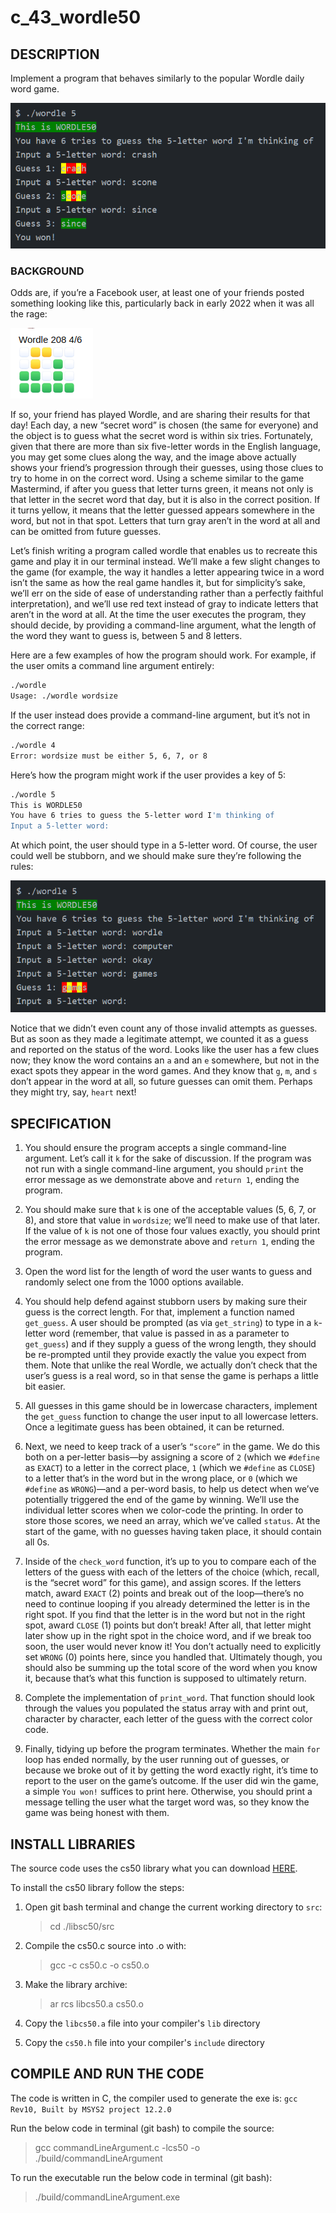 # c_43_wordle50

## DESCRIPTION

Implement a program that behaves similarly to the popular Wordle daily word game.

![wordle50 game](./image/wordle50.PNG)

### BACKGROUND

Odds are, if you’re a Facebook user, at least one of your friends posted something looking like this, particularly back in early 2022 when it was all the rage:

![Wordle score](./image/wordle.png)

If so, your friend has played Wordle, and are sharing their results for that day! Each day, a new “secret word” is chosen (the same for everyone) and the object is to guess what the secret word is within six tries. Fortunately, given that there are more than six five-letter words in the English language, you may get some clues along the way, and the image above actually shows your friend’s progression through their guesses, using those clues to try to home in on the correct word. Using a scheme similar to the game Mastermind, if after you guess that letter turns green, it means not only is that letter in the secret word that day, but it is also in the correct position. If it turns yellow, it means that the letter guessed appears somewhere in the word, but not in that spot. Letters that turn gray aren’t in the word at all and can be omitted from future guesses.

Let’s finish writing a program called wordle that enables us to recreate this game and play it in our terminal instead. We’ll make a few slight changes to the game (for example, the way it handles a letter appearing twice in a word isn’t the same as how the real game handles it, but for simplicity’s sake, we’ll err on the side of ease of understanding rather than a perfectly faithful interpretation), and we’ll use red text instead of gray to indicate letters that aren’t in the word at all. At the time the user executes the program, they should decide, by providing a command-line argument, what the length of the word they want to guess is, between 5 and 8 letters.

Here are a few examples of how the program should work. For example, if the user omits a command line argument entirely:

```bash
./wordle
Usage: ./wordle wordsize
```

If the user instead does provide a command-line argument, but it’s not in the correct range:

```bash
./wordle 4
Error: wordsize must be either 5, 6, 7, or 8
```

Here’s how the program might work if the user provides a key of 5:

```bash
./wordle 5
This is WORDLE50
You have 6 tries to guess the 5-letter word I'm thinking of
Input a 5-letter word:
```

At which point, the user should type in a 5-letter word. Of course, the user could well be stubborn, and we should make sure they’re following the rules:

![Example1](./image/examlpe1.PNG)

Notice that we didn’t even count any of those invalid attempts as guesses. But as soon as they made a legitimate attempt, we counted it as a guess and reported on the status of the word. Looks like the user has a few clues now; they know the word contains an `a` and an `e` somewhere, but not in the exact spots they appear in the word games. And they know that `g`, `m`, and `s` don’t appear in the word at all, so future guesses can omit them. Perhaps they might try, say, `heart` next!

## SPECIFICATION

1. You should ensure the program accepts a single command-line argument. Let’s call it `k` for the sake of discussion. If the program was not run with a single command-line argument, you should `print` the error message as we demonstrate above and `return 1`, ending the program.

2. You should make sure that `k` is one of the acceptable values (5, 6, 7, or 8), and store that value in  `wordsize`; we’ll need to make use of that later. If the value of `k` is not one of those four values exactly, you should print the error message as we demonstrate above and `return 1`, ending the program.

3. Open the word list for the length of word the user wants to guess and randomly select one from the 1000 options available.

4. You should help defend against stubborn users by making sure their guess is the correct length. For that, implement a function named `get_guess`. A user should be prompted (as via `get_string`) to type in a `k`-letter word (remember, that value is passed in as a parameter to `get_guess`) and if they supply a guess of the wrong length, they should be re-prompted until they provide exactly the value you expect from them. Note that unlike the real Wordle, we actually don’t check that the user’s guess is a real word, so in that sense the game is perhaps a little bit easier.

5. All guesses in this game should be in lowercase characters, implement the `get_guess` function to change the user input to all lowercase letters. Once a legitimate guess has been obtained, it can be returned.

6. Next, we need to keep track of a user’s `“score”` in the game. We do this both on a per-letter basis—by assigning a score of `2` (which we `#define` as `EXACT`) to a letter in the correct place, `1` (which we `#define` as `CLOSE`) to a letter that’s in the word but in the wrong place, or `0` (which we `#define` as `WRONG`)—and a per-word basis, to help us detect when we’ve potentially triggered the end of the game by winning. We’ll use the individual letter scores when we color-code the printing. In order to store those scores, we need an array, which we’ve called `status`. At the start of the game, with no guesses having taken place, it should contain all 0s.

7. Inside of the `check_word` function, it’s up to you to compare each of the letters of the guess with each of the letters of the choice (which, recall, is the “secret word” for this game), and assign scores. If the letters match, award `EXACT` (2) points and break out of the loop—there’s no need to continue looping if you already determined the letter is in the right spot. If you find that the letter is in the word but not in the right spot, award `CLOSE` (1) points but don’t break! After all, that letter might later show up in the right spot in the choice word, and if we break too soon, the user would never know it! You don’t actually need to explicitly set `WRONG` (0) points here, since you handled that. Ultimately though, you should also be summing up the total score of the word when you know it, because that’s what this function is supposed to ultimately return.  

8. Complete the implementation of `print_word`. That function should look through the values you populated the status array with and print out, character by character, each letter of the guess with the correct color code.

9. Finally, tidying up before the program terminates. Whether the main `for` loop has ended normally, by the user running out of guesses, or because we broke out of it by getting the word exactly right, it’s time to report to the user on the game’s outcome. If the user did win the game, a simple `You won!` suffices to print here. Otherwise, you should print a message telling the user what the target word was, so they know the game was being honest with them.

## INSTALL LIBRARIES

The source code uses the cs50 library what you can download [HERE](https://github.com/cs50/libcs50).

To install the cs50 library follow the steps:

1. Open git bash terminal and change the current working directory to `src`:  
   > cd ./libsc50/src

2. Compile the cs50.c source into .o with:
   > gcc -c cs50.c -o cs50.o

3. Make the library archive:  
   > ar rcs libcs50.a cs50.o

4. Copy the `libcs50.a` file into your compiler's `lib` directory

5. Copy the `cs50.h` file into your compiler's `include` directory

## COMPILE AND RUN THE CODE

The code is written in C, the compiler used to generate the exe is: `gcc Rev10, Built by MSYS2 project 12.2.0`

Run the below code in terminal (git bash) to compile the source:

> gcc commandLineArgument.c -lcs50 -o ./build/commandLineArgument

To run the executable run the below code in terminal (git bash):

> ./build/commandLineArgument.exe
